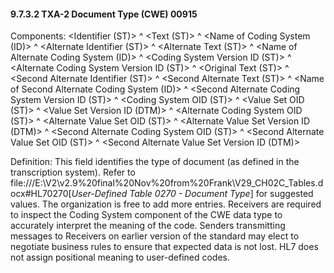 #### 9.7.3.2 TXA-2 Document Type (CWE) 00915

Components: &lt;Identifier (ST)> ^ &lt;Text (ST)> ^ &lt;Name of Coding System (ID)> ^ &lt;Alternate Identifier (ST)> ^ &lt;Alternate Text (ST)> ^ &lt;Name of Alternate Coding System (ID)> ^ &lt;Coding System Version ID (ST)> ^ &lt;Alternate Coding System Version ID (ST)> ^ &lt;Original Text (ST)> ^ &lt;Second Alternate Identifier (ST)> ^ &lt;Second Alternate Text (ST)> ^ &lt;Name of Second Alternate Coding System (ID)> ^ &lt;Second Alternate Coding System Version ID (ST)> ^ &lt;Coding System OID (ST)> ^ &lt;Value Set OID (ST)> ^ &lt;Value Set Version ID (DTM)> ^ &lt;Alternate Coding System OID (ST)> ^ &lt;Alternate Value Set OID (ST)> ^ &lt;Alternate Value Set Version ID (DTM)> ^ &lt;Second Alternate Coding System OID (ST)> ^ &lt;Second Alternate Value Set OID (ST)> ^ &lt;Second Alternate Value Set Version ID (DTM)>

Definition: This field identifies the type of document (as defined in the transcription system). Refer to file:///E:\V2\v2.9%20final%20Nov%20from%20Frank\V29_CH02C_Tables.docx#HL70270[_User-Defined Table 0270 - Document Type_] for suggested values. The organization is free to add more entries. Receivers are required to inspect the Coding System component of the CWE data type to accurately interpret the meaning of the code. Senders transmitting messages to Receivers on earlier version of the standard may elect to negotiate business rules to ensure that expected data is not lost. HL7 does not assign positional meaning to user-defined codes.
